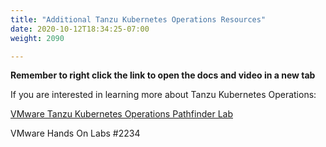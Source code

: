 ```yaml
---
title: "Additional Tanzu Kubernetes Operations Resources"
date: 2020-10-12T18:34:25-07:00
weight: 2090

---
```


**Remember to right click the link to open the  docs and video in a new tab**   


If you are interested in learning more about Tanzu Kubernetes Operations:  

[VMware Tanzu Kubernetes Operations Pathfinder Lab ](https://pathfinder.vmware.com/v3/path/tko_path/section/step1/activity/tanzu_kubernetes_operations)

VMware Hands On Labs #2234





